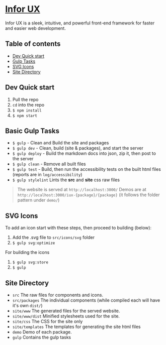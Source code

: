 # [Infor UX](#)

Infor UX is a sleek, intuitive, and powerful front-end framework for faster and easier web development.

## Table of contents
- [Dev Quick start](#dev-quick-start)
- [Gulp Tasks](#other-useful-gulp-tasks)
- [SVG Icons](#edit-icons)
- [Site Directory](#site-directory)

## Dev Quick start
1. Pull the repo
1. `cd` into the repo
1. `$ npm install`
1. `$ npm start`


## Basic Gulp Tasks

- `$ gulp` - Clean and Build the site and packages
- `$ gulp dev` - Clean, build (site & packages), and start the server
- `$ gulp deploy` - Build the markdown docs into json, zip it, then post to the server
- `$ gulp clean` - Remove all built files
- `$ gulp test` - Build, then run the accessibility tests on the built html files (reports are in `log/accessibility`)
- `$ gulp stylelint` Lints the **src** and **site** css raw files

> The website is served at `http://localhost:3000/`
> Demos are at `http://localhost:3000/iux-{package}/{package}`
> (it follows the folder pattern under `demo/`)


## SVG Icons

To add an icon start with these steps, then proceed to building (below):
1. Add the .svg file to `src/icons/svg` folder
1. `$ gulp svg:optimize`

For building the icons
1. `$ gulp svg:store`
2. `$ gulp`


## Site Directory

- `src` The raw files for components and icons.
- `src/packages` The individual components (while compiled each will have it's own `dist/`)
- `site/www` The generated files for the served website.
- `site/www/dist` Minified stylesheets used for the site.
- `site/css` The CSS for the site only
- `site/templates` The templates for generating the site html files
- `demo` Demo of each package.
- `gulp` Contains the gulp tasks
